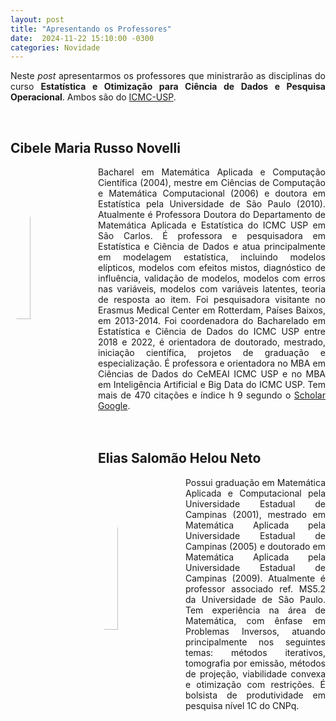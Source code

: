 ```yaml
---
layout: post
title: "Apresentando os Professores"
date:  2024-11-22 15:10:00 -0300
categories: Novidade
---
```


<p style='text-align: justify;text-justify: inter-word;'>
Neste <i>post</i> apresentarmos os professores que ministrarão as disciplinas do curso <strong>Estatística e Otimização para Ciência de Dados e Pesquisa Operacional</strong>. Ambos são do <a href='https://www.icmc.usp.br'>ICMC-USP</a>.
</p><br>

<h2>Cibele Maria Russo Novelli</h2>
<div >
    <img src='{{site.url}}/assets/Cibele.jpg' style='width:25%; float: left; border-radius:50%; padding-right: 1em;'>
    <div style='text-align: justify;text-justify: inter-word;'>
Bacharel em Matemática Aplicada e Computação Científica (2004), mestre em Ciências de Computação e Matemática Computacional (2006) e doutora em Estatística pela Universidade de São Paulo (2010). Atualmente é Professora Doutora do Departamento de Matemática Aplicada e Estatística do ICMC USP em São Carlos. É professora e pesquisadora em Estatística e Ciência de Dados e atua principalmente em modelagem estatística, incluindo modelos elípticos, modelos com efeitos mistos, diagnóstico de influência, validação de modelos, modelos com erros nas variáveis, modelos com variáveis latentes, teoria de resposta ao item. Foi pesquisadora visitante no Erasmus Medical Center em Rotterdam, Países Baixos, em 2013-2014. Foi coordenadora do Bacharelado em Estatística e Ciência de Dados do ICMC USP entre 2018 e 2022, é orientadora de doutorado, mestrado, iniciação científica, projetos de graduação e especialização. É professora e orientadora no MBA em Ciências de Dados do CeMEAI ICMC USP e no MBA em Inteligência Artificial e Big Data do ICMC USP. Tem mais de 470 citações e índice h 9 segundo o <a href='http://scholar.google.com.br/citations?user=nGGeov8AAAAJhl=pt-BR'>Scholar Google</a>.
    </div>
</div><br><br>

<h2>Elias Salomão Helou Neto</h2>
<div >
    <img src='{{site.url}}/assets/Elias.png' style='width:25%; float: left; border-radius:50%; padding-right: 1em;'>
    <div style='text-align: justify;text-justify: inter-word;'>
        Possui graduação em Matemática Aplicada e Computacional pela Universidade Estadual de Campinas (2001), mestrado em Matemática Aplicada pela Universidade Estadual de Campinas (2005) e doutorado em Matemática Aplicada pela Universidade Estadual de Campinas (2009). Atualmente é professor associado ref. MS5.2 da Universidade de São Paulo. Tem experiência na área de Matemática, com ênfase em Problemas Inversos, atuando principalmente nos seguintes temas: métodos iterativos, tomografia por emissão, métodos de projeção, viabilidade convexa e otimização com restrições. É bolsista de produtividade em pesquisa nível 1C do CNPq. 
    </div>
</div>

